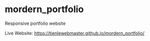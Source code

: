# mordern_portfolio
Responsive portfolio website

Live Website: 
https://tienlewebmaster.github.io/mordern_portfolio/
